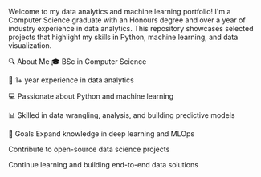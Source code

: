 Welcome to my data analytics and machine learning portfolio! I'm a Computer Science graduate with an Honours degree and over a year of industry experience in data analytics. This repository showcases selected projects that highlight my skills in Python, machine learning, and data visualization.

🔍 About Me
🎓 BSc in Computer Science 

💼 1+ year experience in data analytics

💻 Passionate about Python and machine learning

📊 Skilled in data wrangling, analysis, and building predictive models

🚀 Goals
Expand knowledge in deep learning and MLOps

Contribute to open-source data science projects

Continue learning and building end-to-end data solutions
